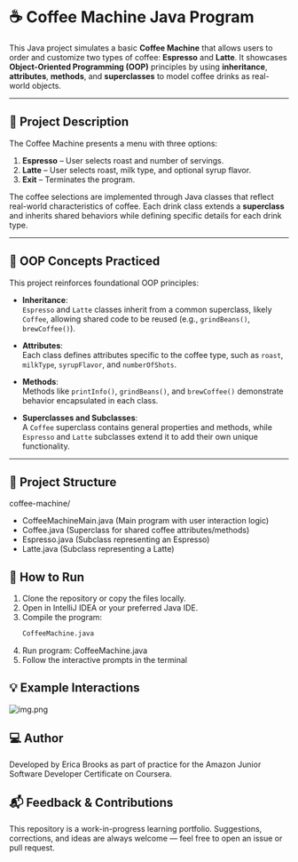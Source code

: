 # ☕ Coffee Machine Java Program

This Java project simulates a basic **Coffee Machine** that allows users to order and customize two types of coffee: **Espresso** and **Latte**. It showcases **Object-Oriented Programming (OOP)** principles by using **inheritance**, **attributes**, **methods**, and **superclasses** to model coffee drinks as real-world objects.

---

## 📌 Project Description

The Coffee Machine presents a menu with three options:

1. **Espresso** – User selects roast and number of servings.
2. **Latte** – User selects roast, milk type, and optional syrup flavor.
3. **Exit** – Terminates the program.

The coffee selections are implemented through Java classes that reflect real-world characteristics of coffee. Each drink class extends a **superclass** and inherits shared behaviors while defining specific details for each drink type.

---

## 🧠 OOP Concepts Practiced

This project reinforces foundational OOP principles:

- **Inheritance**:  
  `Espresso` and `Latte` classes inherit from a common superclass, likely `Coffee`, allowing shared code to be reused (e.g., `grindBeans()`, `brewCoffee()`).

- **Attributes**:  
  Each class defines attributes specific to the coffee type, such as `roast`, `milkType`, `syrupFlavor`, and `numberOfShots`.

- **Methods**:  
  Methods like `printInfo()`, `grindBeans()`, and `brewCoffee()` demonstrate behavior encapsulated in each class.

- **Superclasses and Subclasses**:  
  A `Coffee` superclass contains general properties and methods, while `Espresso` and `Latte` subclasses extend it to add their own unique functionality.

---

## 📂 Project Structure

coffee-machine/
- CoffeeMachineMain.java  (Main program with user interaction logic)
- Coffee.java  (Superclass for shared coffee attributes/methods)
- Espresso.java  (Subclass representing an Espresso)
- Latte.java  (Subclass representing a Latte)

## 🚀 How to Run

1. Clone the repository or copy the files locally.
2. Open in IntelliJ IDEA or your preferred Java IDE.
3. Compile the program:
   ```bash
   CoffeeMachine.java
4. Run program:  CoffeeMachine.java
5. Follow the interactive prompts in the terminal
   
## 💡 Example Interactions

![img.png](img.png)



## ‍💻 Author

Developed by Erica Brooks as part of practice for the Amazon Junior Software Developer Certificate on Coursera.

## 📬 Feedback & Contributions

This repository is a work-in-progress learning portfolio. Suggestions, corrections, and ideas are always welcome — feel free to open an issue or pull request.
